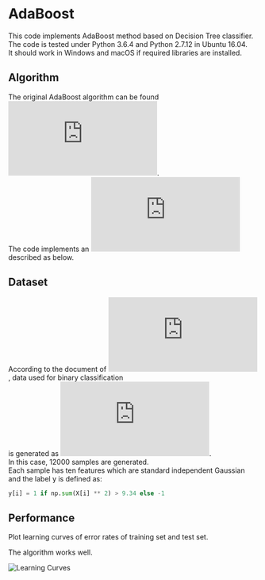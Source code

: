 # AdaBoost

This code implements AdaBoost method based on Decision Tree classifier.  
The code is tested under Python 3.6.4 and Python 2.7.12 in Ubuntu 16.04.  
It should work in Windows and macOS if required libraries are installed.

## Algorithm

The original AdaBoost algorithm can be found ![here](http://www.face-rec.org/algorithms/Boosting-Ensemble/decision-theoretic_generalization.pdf).  
The code implements an ![improved version](https://link.springer.com/content/pdf/10.1023%2FA%3A1007614523901.pdf) described as below.

## Dataset

According to the document of ![scikit-learn](http://scikit-learn.org/stable/modules/generated/sklearn.datasets.make_hastie_10_2.html), data used for binary classification  
is generated as ![Hastie et al. 2009, Example 10.2](https://web.stanford.edu/~hastie/Papers/ESLII.pdf).  
In this case, 12000 samples are generated.  
Each sample has ten features which are standard independent Gaussian  
and the label y is defined as:

```python
y[i] = 1 if np.sum(X[i] ** 2) > 9.34 else -1
```

## Performance

Plot learning curves of error rates of training set and test set.

The algorithm works well.

![Learning Curves](https://github.com/quqixun/MLAlgorithms/blob/master/AdaBoost/Images/learning_curves.png)
